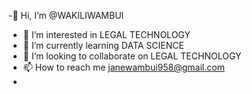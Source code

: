 -👋 Hi, I’m @WAKILIWAMBUI
- 👀 I’m interested in LEGAL TECHNOLOGY
- 🌱 I’m currently learning DATA SCIENCE
- 💞️ I’m looking to collaborate on LEGAL TECHNOLOGY
- 📫 How to reach me janewambui958@gmail.com
- 

<!---
WAKILIWAMBUI/WAKILIWAMBUI is a ✨ special ✨ repository because its `README.md` (this file) appears on your GitHub profile.
You can click the Preview link to take a look at your changes.
--->
